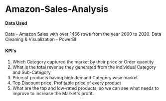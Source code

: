 # Amazon-Sales-Analysis

#### Data Used
Data - Amazon Sales with over 1466 rows from the year 2000 to 2020.
Data Cleaning & Visualization - PowerBI

#### KPI's
1. Which Category captured the market by their price or Order quantity
2. What is the total revenue they generated from the individual Category and Sub-Category
3. Price of products having high demand Category wise market
4. Top Discount price, Profitable price of every product
5. What are the top and low-rated products, so we can see what needs to improve to increase the Market's profit.
